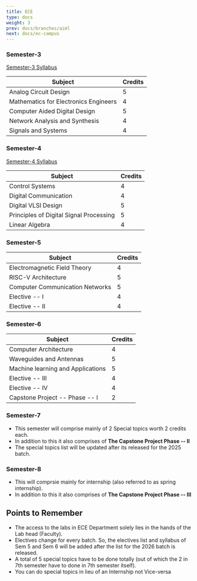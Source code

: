```yaml
---
title: ECE
type: docs
weight: 3
prev: docs/branches/aiml
next: docs/ec-campus
---
```


### Semester-3

[Semester-3 Syllabus](https://drive.google.com/file/d/1fQS7vhJr9RaHcqrPkepDvNOmF5JJNj16/view?usp=sharing)

| Subject | Credits |
|---|---|
| Analog Circuit Design | 5 |
| Mathematics for Electronics Engineers | 4 |
| Computer Aided Digital Design | 5 |
| Network Analysis and Synthesis | 4 |
| Signals and Systems | 4 |

### Semester-4

[Semester-4 Syllabus](https://drive.google.com/file/d/19iQuvDln2sGFjWIaNbD10ZF4qvpqzijS/view?usp=sharing)

| Subject | Credits |
|---|------|
| Control Systems | 4  |
| Digital Communication | 4  |
| Digital VLSI Design | 5   |
| Principles of Digital Signal Processing | 5  |
| Linear Algebra | 4  |

### Semester-5

| Subject | Credits |
|---|------|
| Electromagnetic Field Theory | 4  |
| RISC-V Architecture | 5  |
| Computer Communication Networks | 5  |
| Elective -- I | 4  |
| Elective -- II| 4  |

### Semester-6

| Subject | Credits |
|---|------|
| Computer Architecture | 4  |
| Waveguides and Antennas | 5  |
| Machine learning and Applications | 5  |
| Elective -- III | 4  |
| Elective -- IV | 4  |
| Capstone Project -- Phase -- I | 2 |

### Semester-7

* This semester will comprise mainly of 2 Special topics worth 2 credits each.
* In addition to this it also comprises of **The Capstone Project Phase -- II**
* The special topics list will be updated after its released for the 2025 batch.

### Semester-8

* This will comprsie mainly for internship (also referred to as spring internship).
* In addition to this it also comprises of **The Capstone Project Phase -- III**


## Points to Remember

* The access to the labs in ECE Department solely lies in the hands of the Lab head (Faculty).
* Electives change for every batch. So, the electives list and syllabus of Sem 5 and Sem 6 will be added after the list for the 2026 batch is released.
* A total of 5 special topics have to be done totally (out of which the 2 in 7th semester have to done in 7th semester itself).
* You can do special topics in lieu of an Internship not Vice-versa
